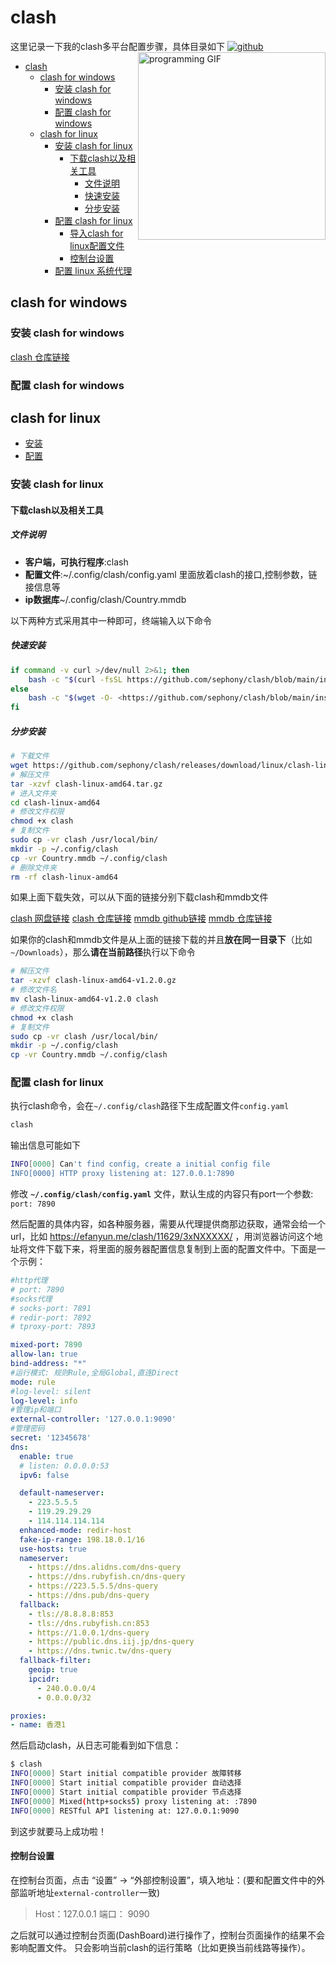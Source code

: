 # clash

这里记录一下我的clash多平台配置步骤，具体目录如下
<img align="right" src="https://github.com/jskherman/jskherman/assets/68434444/6d0eeb9f-cf5f-407b-8e2f-da0c2ffc79a3" alt="programming GIF" height=300 />
<a href="https://github.com/jskherman" target="_blank"><img src="https://skillicons.dev/icons?i=github" alt="github" /></a>

- [clash](#clash)
  - [clash for windows](#clash-for-windows)
    - [安装 clash for windows](#安装-clash-for-windows)
    - [配置 clash for windows](#配置-clash-for-windows)
  - [clash for linux](#clash-for-linux)
    - [安装 clash for linux](#安装-clash-for-linux)
      - [下载clash以及相关工具](#下载clash以及相关工具)
        - [文件说明](#文件说明)
        - [快速安装](#快速安装)
        - [分步安装](#分步安装)
    - [配置 clash for linux](#配置-clash-for-linux)
      - [导入clash for linux配置文件](#导入clash-for-linux配置文件)
      - [控制台设置](#控制台设置)
    - [配置 linux 系统代理](#配置-linux-系统代理)

## clash for windows

### 安装 clash for windows

[clash 仓库链接](https://github.com/sephony/clash/blob/main/clash-for-windows-v0.20.39.exe)

### 配置 clash for windows

## clash for linux

- [安装](#安装-clash-for-linux)
- [配置](#配置-clash-for-linux)

### 安装 clash for linux

#### 下载clash以及相关工具

##### 文件说明

- **客户端，可执行程序**:clash
- **配置文件**:~/.config/clash/config.yaml
  里面放着clash的接口,控制参数，链接信息等
- **ip数据库**~/.config/clash/Country.mmdb

以下两种方式采用其中一种即可，终端输入以下命令

##### 快速安装

```bash
if command -v curl >/dev/null 2>&1; then
    bash -c "$(curl -fsSL https://github.com/sephony/clash/blob/main/install.sh)"
else
    bash -c "$(wget -O- <https://github.com/sephony/clash/blob/main/install.sh>)"
fi
```

##### 分步安装

```bash
# 下载文件
wget https://github.com/sephony/clash/releases/download/linux/clash-linux-amd64.tar.gz
# 解压文件
tar -xzvf clash-linux-amd64.tar.gz
# 进入文件夹
cd clash-linux-amd64
# 修改文件权限
chmod +x clash
# 复制文件
sudo cp -vr clash /usr/local/bin/
mkdir -p ~/.config/clash
cp -vr Country.mmdb ~/.config/clash
# 删除文件夹
rm -rf clash-linux-amd64
```

如果上面下载失效，可以从下面的链接分别下载clash和mmdb文件

[clash 网盘链接](https://wwi.lanzouy.com/iFWQ9hoalyb)
[clash 仓库链接](https://github.com/sephony/clash/blob/main/clash-linux-amd64-v1.2.0.gz)
[mmdb github链接](https://github.com/Dreamacro/maxmind-geoip/releases/download/20231212/Country.mmdb)
[mmdb 仓库链接](https://github.com/sephony/clash/blob/main/Country.mmdb)

如果你的clash和mmdb文件是从上面的链接下载的并且**放在同一目录下**（比如 `~/Downloads`），那么**请在当前路径**执行以下命令

```bash
# 解压文件
tar -xzvf clash-linux-amd64-v1.2.0.gz
# 修改文件名
mv clash-linux-amd64-v1.2.0 clash
# 修改文件权限
chmod +x clash
# 复制文件
sudo cp -vr clash /usr/local/bin/
mkdir -p ~/.config/clash
cp -vr Country.mmdb ~/.config/clash
```

### 配置 clash for linux

执行clash命令，会在`~/.config/clash`路径下生成配置文件`config.yaml`

```bash
clash
```

输出信息可能如下

```bash
INFO[0000] Can't find config, create a initial config file
INFO[0000] HTTP proxy listening at: 127.0.0.1:7890
```

修改 **`~/.config/clash/config.yaml`** 文件，默认生成的内容只有port一个参数:
`port: 7890`

然后配置的具体内容，如各种服务器，需要从代理提供商那边获取，通常会给一个url，比如 <https://efanyun.me/clash/11629/3xNXXXXX/> ，用浏览器访问这个地址将文件下载下来，将里面的服务器配置信息复制到上面的配置文件中。下面是一个示例：

```yaml
#http代理
# port: 7890
#socks代理
# socks-port: 7891
# redir-port: 7892
# tproxy-port: 7893

mixed-port: 7890
allow-lan: true
bind-address: "*"
#运行模式: 规则Rule,全局Global,直连Direct
mode: rule
#log-level: silent
log-level: info
#管理ip和端口
external-controller: '127.0.0.1:9090'
#管理密码
secret: '12345678'
dns:
  enable: true
  # listen: 0.0.0.0:53
  ipv6: false

  default-nameserver:
    - 223.5.5.5
    - 119.29.29.29
    - 114.114.114.114
  enhanced-mode: redir-host
  fake-ip-range: 198.18.0.1/16
  use-hosts: true
  nameserver:
    - https://dns.alidns.com/dns-query
    - https://dns.rubyfish.cn/dns-query
    - https://223.5.5.5/dns-query
    - https://dns.pub/dns-query
  fallback:
    - tls://8.8.8.8:853
    - tls://dns.rubyfish.cn:853
    - https://1.0.0.1/dns-query
    - https://public.dns.iij.jp/dns-query
    - https://dns.twnic.tw/dns-query
  fallback-filter:
    geoip: true
    ipcidr:
      - 240.0.0.0/4
      - 0.0.0.0/32

proxies:
- name: 香港1
```

然后启动clash，从日志可能看到如下信息：

```bash
$ clash
INFO[0000] Start initial compatible provider 故障转移
INFO[0000] Start initial compatible provider 自动选择
INFO[0000] Start initial compatible provider 节点选择
INFO[0000] Mixed(http+socks5) proxy listening at: :7890
INFO[0000] RESTful API listening at: 127.0.0.1:9090
```

到这步就要马上成功啦！

#### 控制台设置

在控制台页面，点击 “设置” -> “外部控制设置”，填入地址：(要和配置文件中的外部监听地址`external-controller`一致)

> Host：127.0.0.1
> 端口： 9090

之后就可以通过控制台页面(DashBoard)进行操作了，控制台页面操作的结果不会影响配置文件。
只会影响当前clash的运行策略（比如更换当前线路等操作）。
